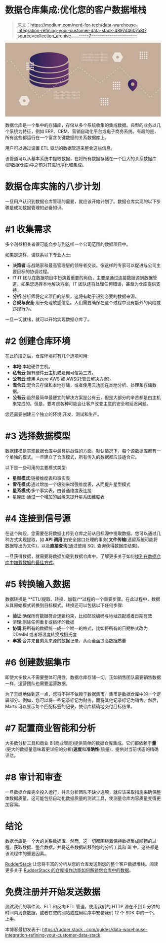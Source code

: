 # 数据仓库集成:优化您的客户数据堆栈

> 原文：<https://medium.com/nerd-for-tech/data-warehouse-integration-refining-your-customer-data-stack-4897d4607a8f?source=collection_archive---------7----------------------->

![](img/8dc59934b0f4d57e9716b8e0d52d8812.png)

数据仓库是一个集中的存储库，存储从多个系统收集的集成数据。典型的业务以几个系统为特征，例如 ERP、CRM、营销自动化平台或电子商务系统。有趣的是，所有这些都运行在一个富含关键数据的关系数据库上。

用户可以通过设置 ETL 驱动的数据管道来整合这些信息。

该管道可以从基本系统中提取数据，在将所有数据存储在一个巨大的关系数据库(即数据仓库)中之前对其进行净化和集成。

# 数据仓库实施的八步计划

一旦用户认识到数据仓库管理的需要，就应该开始计划了。数据仓库实现的以下步骤是成功数据管理的必备知识。

# #1 收集需求

多个利益相关者很可能会参与到这样一个公司范围的数据项目中。

如果是这样，请联系以下专业人士:

*   **决策者**:与战略家和最高管理层的领导者交谈。像这样的专家可以促进与公司主要目标的协调过程。
*   **IT**:IT 团队在数据项目中扮演着重要的角色，主要是通过连接数据源到数据管道。如果您选择本地解决方案，IT 团队还将处理任何错误，甚至为仓库提供支持。
*   **分析**:分析师将定义项目的结果，这将有助于识别必要的数据来源。
*   **合规与安全**:用于处理敏感信息。人们需要确保在这个过程中没有额外的风险或违规行为。

一旦一切就绪，就可以开始实现数据仓库了。

# #2 创建仓库环境

在此阶段之后，仓库环境将有几个选项可用:

*   **本地**:本地硬件主机。
*   **私有云**:拥有硬件云主机或雇佣可信第三方。
*   **公有云**:使用 Azure AWS 或 AWS(托管云解决方案)。
*   **混合云**:混合云存储和本地存储，或者使用云功能在本地分析、处理和存储数据。
*   **公有云**:虽然最简单最便宜的解决方案是公有云，但是大部分的辛苦都是由主机来完成的。但是，要考虑各种可能会让客户改变主意的安全和延迟问题。

您还需要创建三个独立的环境:开发、测试和生产。

# #3 选择数据模型

数据建模是实现数据仓库中最具挑战性的方面。默认情况下，每个源数据库都有一个单独的模式。一旦建立了仓库模式，所有传入的数据都应该适合它。

以下是一些可用的主要模式类型:

*   **星型模式**:链接维度表和事实表
*   **雪花模式**:通过增加一个级别来增强维度表，从而提升星型模式
*   **星系模式**:多个事实表，由普通维度表连接
*   星座图:通过一个增加的层级来提升星系图维度表

# #4 连接到信号源

在这个阶段，您需要在将数据上传到仓库之前从目标源中提取数据。您可以通过几种方式实现提取，如 **API 调用**(由安全接口处理的事务)**文件传输**(遗留系统可能将数据导出为文件)，以及**直接查询**(通过使用 SQL 查询获得数据库结果)。

一旦获得数据，就需要将数据加载到数据仓库中。了解更多关于如何[找到在数据仓库中加载数据的最佳方式](https://rudderstack.com/blog/find-the-best-way-to-load-data-in-a-data-warehouse)。

# #5 转换输入数据

数据转换是 **ETL(提取、转换、加载)**过程的一个重要步骤。在此过程中，数据从其原始模式转换到目标模式。转换还可以包括以下任何步骤:

*   **验证**:确保所有数据符合逻辑约束，比如邮政编码与地址匹配或者日期有效
*   清理:删除任何重复或损坏的数据
*   **协调**:将所有的数据统一成一个唯一的格式，比如将所有的日期格式改为 DD/MM 或者将温度转换成摄氏度
*   **丰富**:合并来自剩余来源的数据记录，从而全面提高数据质量

# #6 创建数据集市

即使大多数人不需要整体可用性，数据仓库存储一切。正如销售团队需要销售数据一样，运营团队也需要运营数据。

为了无缝地做到这一点，您将不得不依赖于数据集市。集市是数据仓库中的一个逻辑部分。例如，您可以将一些记录标记为财务，而将其他记录标记为销售。然后，Marts 可以显示每个匹配标签的记录，使仓库精确地交付目标结果。

# #7 配置商业智能和分析

大多数分析工具和商业 BI(商业智能)提供简单的数据仓库集成。它们都依赖于**量**(更大的数据量意味着更详细的分析)**速度**和**准确性**(质量)，提供对当前状态的精确评估。

# #8 审计和审查

一旦数据仓库完全投入运行，并且分析团队不缺少选项，就应该采取措施来确保整体数据质量。这可能包括自动化数据质量的测试工具，使测量仓库内容质量变得更加容易。

# 结论

数据仓库是一个大的关系数据库。然而，这一切都围绕着保持数据集成顺畅的过程。获取数据、整合数据，并将这些数据转移到您的分析工具和 BI 中，这些都是该流程中的重要因素。

[RudderStack](https://rudderstack.com/) 让您将丰富的分析从您的仓库发送到您的整个客户数据堆栈。阅读更多关于 [RudderStack 的仓库操作功能如何解锁您仓库中的数据](https://rudderstack.com/blog/rudderstack-warehouse-actions-unlocks-the-data-in-your-warehouse)。

# 免费注册并开始发送数据

测试我们的事件流、ELT 和反向 ETL 管道。使用我们的 HTTP 源在不到 5 分钟的时间内发送数据，或者在您的网站或应用程序中安装我们 12 个 SDK 中的一个。[上手](https://app.rudderstack.com/signup?type=freetrial)。

本博客最初发表于:
[https://rudder stack . com/guides/data-warehouse-integration-refining-your-customer-data-stack](https://rudderstack.com/guides/data-warehouse-integration-refining-your-customer-data-stack)